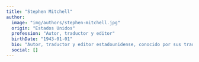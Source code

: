 ```yaml
---
title: "Stephen Mitchell"
author:
  image: "img/authors/stephen-mitchell.jpg"
  origin: "Estados Unidos"
  profession: "Autor, traductor y editor"
  birthDate: "1943-01-01"
  bio: "Autor, traductor y editor estadounidense, conocido por sus traducciones de textos clásicos como el 'Tao Te Ching' y por colaborar en obras de desarrollo personal junto a su esposa Byron Katie."
  social: []
---
```

